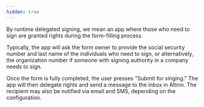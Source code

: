 ```yaml
---
hidden: true
---
```


By runtime delegated signing, we mean an app where those who need to sign are granted rights during the form-filling process.

Typically, the app will ask the form owner to provide the social security number and last name of the individuals who need to sign, or alternatively, the organization number if someone with signing authority in a company needs to sign.

Once the form is fully completed, the user presses "Submit for singing."
The app will then delegate rights and send a message to the inbox in Altinn.
The recipient may also be notified via email and SMS, depending on the configuration.